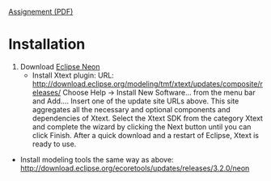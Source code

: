 [Assignement (PDF)](http://wasp-sweden.org/custom/uploads/2017/03/Wasp_Turtlebot_DSL.pdf)

# Installation
1. Download [Eclipse Neon](https://www.eclipse.org/neon/)
    - Install Xtext plugin:
URL: http://download.eclipse.org/modeling/tmf/xtext/updates/composite/releases/
Choose Help -> Install New Software... from the menu bar and Add....
Insert one of the update site URLs above. This site aggregates all the necessary and optional components and dependencies of Xtext.
Select the Xtext SDK from the category Xtext and complete the wizard by clicking the Next button until you can click Finish.
After a quick download and a restart of Eclipse, Xtext is ready to use.

 - Install modeling tools the same way as above:
	http://download.eclipse.org/ecoretools/updates/releases/3.2.0/neon
